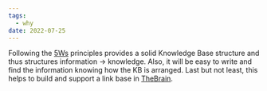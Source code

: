 ```yaml
---
tags:
  - why
date: 2022-07-25
---
```


Following the [5Ws](..\The_5_Ws_and_1_H.md) principles provides a solid Knowledge Base structure and thus structures information → knowledge. Also, it will be easy to write and find the information knowing how the KB is arranged. Last but not least, this helps to build and support a link base in [TheBrain](..\in_progress\Tools.md).
